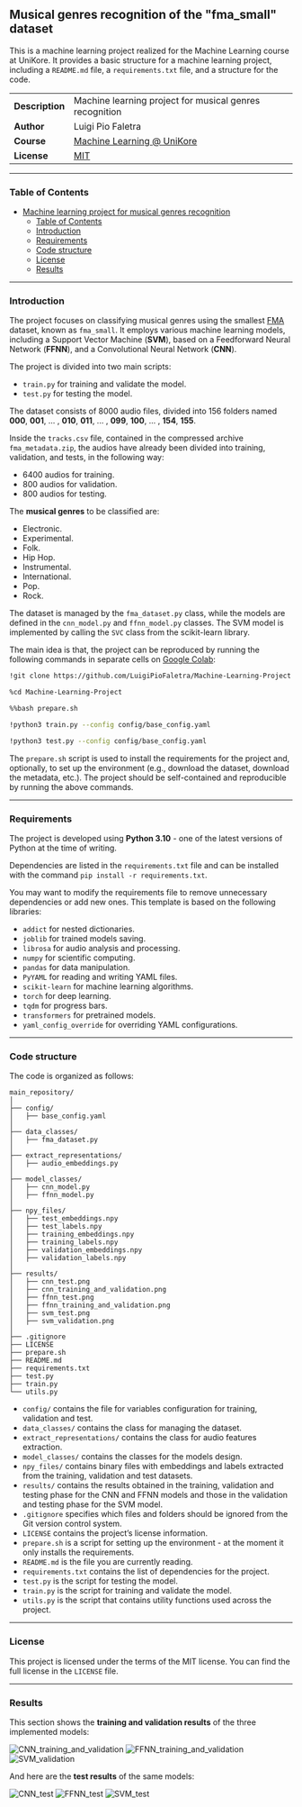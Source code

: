 ## Musical genres recognition of the "fma_small" dataset

This is a machine learning project realized for the Machine Learning course at UniKore. It provides a basic structure for a machine learning project, including a `README.md` file, a `requirements.txt` file, and a structure for the code.

| | |
| --- | --- |
| **Description** | Machine learning project for musical genres recognition |
| **Author** | Luigi Pio Faletra |
| **Course** | [Machine Learning @ UniKore](https://unikore.it) |
| **License** | [MIT](https://opensource.org/licenses/MIT) |

---

### Table of Contents

- [Machine learning project for musical genres recognition](#musical-genres-recognition-of-the-fma_small-dataset)
  - [Table of Contents](#table-of-contents)
  - [Introduction](#introduction)
  - [Requirements](#requirements)
  - [Code structure](#code-structure)
  - [License](#license)
  - [Results](#results)

---

### Introduction

The project focuses on classifying musical genres using the smallest [FMA](https://github.com/mdeff/fma) dataset, known as `fma_small`. It employs various machine learning models, including a Support Vector Machine (**SVM**), based on a Feedforward Neural Network (**FFNN**), and a Convolutional Neural Network (**CNN**).

The project is divided into two main scripts:
- `train.py` for training and validate the model.
- `test.py` for testing the model.

The dataset consists of 8000 audio files, divided into 156 folders named **000**, **001**, ... , **010**, **011**, ... , **099**, **100**, ... , **154**, **155**.

Inside the `tracks.csv` file, contained in the compressed archive `fma_metadata.zip`, the audios have already been divided into training, validation, and tests, in the following way:
- 6400 audios for training.
- 800 audios for validation.
- 800 audios for testing.

The **musical genres** to be classified are:
- Electronic.
- Experimental.
- Folk.
- Hip Hop.
- Instrumental.
- International.
- Pop.
- Rock.

The dataset is managed by the `fma_dataset.py` class, while the models are defined in the `cnn_model.py` and `ffnn_model.py` classes. The SVM model is implemented by calling the `SVC` class from the scikit-learn library.

The main idea is that, the project can be reproduced by running the following commands in separate cells on [Google Colab](https://colab.research.google.com):

```bash
!git clone https://github.com/LuigiPioFaletra/Machine-Learning-Project
```
```bash
%cd Machine-Learning-Project
```
```bash
%%bash prepare.sh
```
```bash
!python3 train.py --config config/base_config.yaml
```
```bash
!python3 test.py --config config/base_config.yaml
```

The `prepare.sh` script is used to install the requirements for the project and, optionally, to set up the environment (e.g., download the dataset, download the metadata, etc.). The project should be self-contained and reproducible by running the above commands.

---

### Requirements

The project is developed using **Python 3.10** - one of the latest versions of Python at the time of writing.

Dependencies are listed in the `requirements.txt` file and can be installed with the command `pip install -r requirements.txt`.

You may want to modify the requirements file to remove unnecessary dependencies or add new ones. This template is based on the following libraries:
- `addict` for nested dictionaries.
- `joblib` for trained models saving.
- `librosa` for audio analysis and processing.
- `numpy` for scientific computing.
- `pandas` for data manipulation.
- `PyYAML` for reading and writing YAML files.
- `scikit-learn` for machine learning algorithms.
- `torch` for deep learning.
- `tqdm` for progress bars.
- `transformers` for pretrained models.
- `yaml_config_override` for overriding YAML configurations.

---

### Code structure

The code is organized as follows:

```
main_repository/
│
├── config/
│   ├── base_config.yaml
│
├── data_classes/
│   ├── fma_dataset.py
│
├── extract_representations/
│   ├── audio_embeddings.py
│
├── model_classes/
│   ├── cnn_model.py
│   ├── ffnn_model.py
│
├── npy_files/
│   ├── test_embeddings.npy
│   ├── test_labels.npy
│   ├── training_embeddings.npy
│   ├── training_labels.npy
│   ├── validation_embeddings.npy
│   ├── validation_labels.npy
│
├── results/
│   ├── cnn_test.png
│   ├── cnn_training_and_validation.png
│   ├── ffnn_test.png
│   ├── ffnn_training_and_validation.png
│   ├── svm_test.png
│   ├── svm_validation.png
│
├── .gitignore
├── LICENSE
├── prepare.sh
├── README.md
├── requirements.txt
├── test.py
├── train.py
└── utils.py
```

- `config/` contains the file for variables configuration for training, validation and test.
- `data_classes/` contains the class for managing the dataset.
- `extract_representations/` contains the class for audio features extraction.
- `model_classes/` contains the classes for the models design.
- `npy_files/` contains binary files with embeddings and labels extracted from the training, validation and test datasets.
- `results/` contains the results obtained in the training, validation and testing phase for the CNN and FFNN models and those in the validation and testing phase for the SVM model.
- `.gitignore` specifies which files and folders should be ignored from the Git version control system.
- `LICENSE` contains the project’s license information.
- `prepare.sh` is a script for setting up the environment - at the moment it only installs the requirements.
- `README.md` is the file you are currently reading.
- `requirements.txt` contains the list of dependencies for the project.
- `test.py` is the script for testing the model.
- `train.py` is the script for training and validate the model.
- `utils.py` is the script that contains utility functions used across the project.

---

### License

This project is licensed under the terms of the MIT license. You can find the full license in the `LICENSE` file.

---

### Results

This section shows the **training and validation results** of the three implemented models:

![CNN_training_and_validation](./results/cnn_training_and_validation.png)
![FFNN_training_and_validation](./results/ffnn_training_and_validation.png)
![SVM_validation](./results/svm_validation.png)

And here are the **test results** of the same models:

![CNN_test](./results/cnn_test.png)
![FFNN_test](./results/ffnn_test.png)
![SVM_test](./results/svm_test.png)
